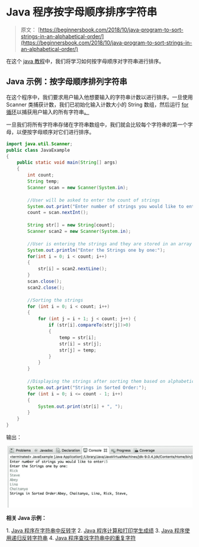 # Java 程序按字母顺序排序字符串

> 原文： [https://beginnersbook.com/2018/10/java-program-to-sort-strings-in-an-alphabetical-order/](https://beginnersbook.com/2018/10/java-program-to-sort-strings-in-an-alphabetical-order/)

在这个 [java 教程](https://beginnersbook.com/java-tutorial-for-beginners-with-examples/)中，我们将学习如何按字母顺序对字符串进行排序。

## Java 示例：按字母顺序排列字符串

在这个程序中，我们要求用户输入他想要输入的字符串计数以进行排序。一旦使用 Scanner 类捕获计数，我们已初始化输入计数大小的 String 数组，然后运行 [for 循环](https://beginnersbook.com/2015/03/for-loop-in-java-with-example/)以捕获用户输入的所有字符串[。](https://beginnersbook.com/2014/07/java-program-to-get-input-from-user/)

一旦我们将所有字符串存储在字符串数组中，我们就会比较每个字符串的第一个字母，以便按字母顺序对它们进行排序。

```java
import java.util.Scanner;
public class JavaExample
{
    public static void main(String[] args) 
    {
        int count;
        String temp;
        Scanner scan = new Scanner(System.in);

        //User will be asked to enter the count of strings 
        System.out.print("Enter number of strings you would like to enter:");
        count = scan.nextInt();

        String str[] = new String[count];
        Scanner scan2 = new Scanner(System.in);

        //User is entering the strings and they are stored in an array
        System.out.println("Enter the Strings one by one:");
        for(int i = 0; i < count; i++)
        {
            str[i] = scan2.nextLine();
        }
        scan.close();
        scan2.close();

        //Sorting the strings
        for (int i = 0; i < count; i++) 
        {
            for (int j = i + 1; j < count; j++) { 
                if (str[i].compareTo(str[j])>0) 
                {
                    temp = str[i];
                    str[i] = str[j];
                    str[j] = temp;
                }
            }
        }

        //Displaying the strings after sorting them based on alphabetical order
        System.out.print("Strings in Sorted Order:");
        for (int i = 0; i <= count - 1; i++) 
        {
            System.out.print(str[i] + ", ");
        }
    }
}
```

输出：

![Java Program to Sort Strings in an Alphabetical Order](img/3522c233a3a620901e9ae6ede5d9ae7f.jpg)

**相关 Java 示例：**

1\. [Java 程序在字符串中反转字](https://beginnersbook.com/2017/09/java-program-to-reverse-words-in-a-string/)
2\. [Java 程序计算和打印学生成绩](https://beginnersbook.com/2017/09/java-program-to-calculate-and-display-student-grades/)
3\. [Java 程序使用递归反转字符串](https://beginnersbook.com/2017/09/java-program-to-reverse-a-string-using-recursion/)
4\. [Java 程序查找字符串中的重复字符](https://beginnersbook.com/2014/07/java-program-to-find-duplicate-characters-in-a-string/)